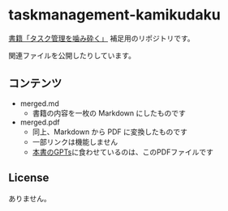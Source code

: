 # taskmanagement-kamikudaku
[書籍「タスク管理を噛み砕く」](https://zenn.dev/sta/books/taskmanagement-kamikudaku) 補足用のリポジトリです。

関連ファイルを公開したりしています。

## コンテンツ
- merged.md
    - 書籍の内容を一枚の Markdown にしたものです
- merged.pdf
    - 同上、Markdown から PDF に変換したものです
    - 一部リンクは機能しません
    - [本書のGPTs](https://chatgpt.com/g/g-DwIxTkLx1-tasukuguan-li-wonie-misui-kugpts)に食わせているのは、このPDFファイルです

## License
ありません。
